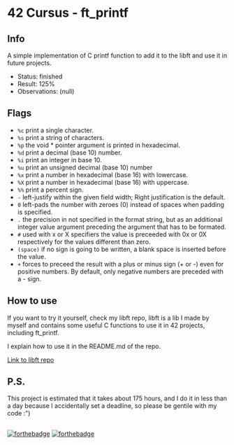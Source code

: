 # 42 Cursus - ft_printf

## Info

A simple implementation of C printf function to add it to the libft and use it in future projects.

- Status: finished
- Result: 125%
- Observations: (null)

## Flags

- `%c` print a single character.
- `%s` print a string of characters.
- `%p` the void * pointer argument is printed in hexadecimal.
- `%d` print a decimal (base 10) number.
- `%i` print an integer in base 10.
- `%u` print an unsigned decimal (base 10) number
- `%x` print a number in hexadecimal (base 16) with lowercase.
- `%X` print a number in hexadecimal (base 16) with uppercase.
- `%%` print a percent sign.
- `-` left-justify within the given field width; Right justification is the default.
- `0` left-pads the number with zeroes (0) instead of spaces when padding is specified.
- `.` the precision in not specified in the format string, but as an additional integer value argument preceding the argument that has to be formated.
- `#` used with x or X specifiers the value is preceeded with 0x or 0X respectively for the values different than zero.
- `(space)` if no sign is going to be written, a blank space is inserted before the value.
- `+` forces to preceed the result with a plus or minus sign (+ or -) even for positive numbers. By default, only negative numbers are preceded with a - sign.

## How to use

If you want to try it yourself, check my libft repo, libft is a lib I made by myself and contains some useful C functions to use it in 42 projects, including ft_printf.

I explain how to use it in the README.md of the repo.

[Link to libft repo](https://github.com/izenynn/libft)

## P.S.

This project is estimated that it takes about 175 hours, and I do it in less than a day because I accidentally set a deadline, so please be gentile with my code :")

##
[![forthebadge](https://forthebadge.com/images/badges/made-with-c.svg)](https://forthebadge.com)
[![forthebadge](https://forthebadge.com/images/badges/powered-by-coffee.svg)](https://forthebadge.com)
